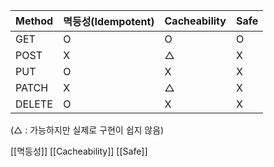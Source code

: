 | Method | 멱등성(Idempotent) | Cacheability | Safe |
| ------ | --------------- | ------------ | ---- |
| GET    | O               | O            | O    |
| POST   | X               | △            | X    |
| PUT    | O               | X            | X    |
| PATCH  | X               | △            | X    |
| DELETE | O               | X            | X    |

(△ : 가능하지만 실제로 구현이 쉽지 않음)

[[멱등성]]
[[Cacheability]]
[[Safe]]